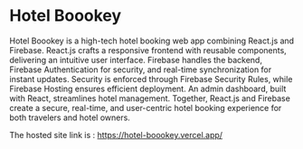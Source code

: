 # Hotel Boookey

Hotel Boookey is a high-tech hotel booking web app combining React.js and Firebase. React.js crafts a responsive frontend with reusable components, delivering an intuitive user interface. Firebase handles the backend, Firebase Authentication for security, and real-time synchronization for instant updates. Security is enforced through Firebase Security Rules, while Firebase Hosting ensures efficient deployment. An admin dashboard, built with React, streamlines hotel management. Together, React.js and Firebase create a secure, real-time, and user-centric hotel booking experience for both travelers and hotel owners.

The hosted site link is : https://hotel-boookey.vercel.app/